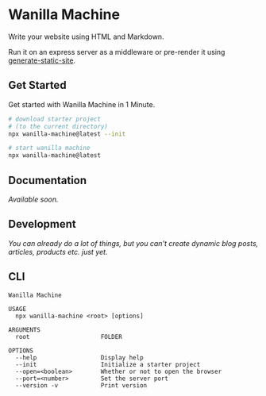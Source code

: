 # Wanilla Machine

Write your website using HTML and Markdown.

Run it on an express server as a middleware or pre-render it using [generate-static-site](https://www.npmjs.com/package/generate-static-site).

## Get Started

Get started with Wanilla Machine in 1 Minute.

```bash
# download starter project
# (to the current directory)
npx wanilla-machine@latest --init

# start wanilla machine
npx wanilla-machine@latest
```

## Documentation

_Available soon._

## Development

_You can already do a lot of things, but you can't create dynamic blog posts, articles, products etc. just yet._

## CLI

```
Wanilla Machine

USAGE
  npx wanilla-machine <root> [options]

ARGUMENTS
  root                    FOLDER

OPTIONS
  --help                  Display help
  --init                  Initialize a starter project
  --open=<boolean>        Whether or not to open the browser
  --port=<number>         Set the server port
  --version -v            Print version
```
